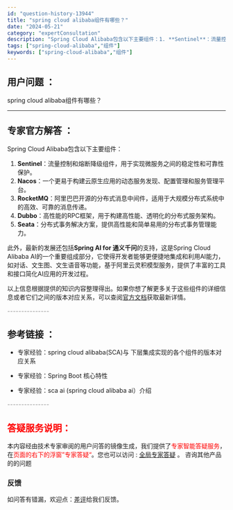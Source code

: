 ```yaml
---
id: "question-history-13944"
title: "spring cloud alibaba组件有哪些？"
date: "2024-05-21"
category: "expertConsultation"
description: "Spring Cloud Alibaba包含以下主要组件：1. **Sentinel**：流量控制和熔断降级组件，用于实现微服务之间的稳定性和可靠性保护。2. **Nacos**：一个更易于构建云原生应用的动态服务发现、配置管理和服务管理平台。3. **RocketMQ**：阿里巴巴开源的分布式消息"
tags: ["spring-cloud-alibaba","组件"]
keywords: ["spring-cloud-alibaba","组件"]
---
```


## 用户问题 ： 
 spring cloud alibaba组件有哪些？  

---------------
## 专家官方解答 ：

Spring Cloud Alibaba包含以下主要组件：

1. **Sentinel**：流量控制和熔断降级组件，用于实现微服务之间的稳定性和可靠性保护。
2. **Nacos**：一个更易于构建云原生应用的动态服务发现、配置管理和服务管理平台。
3. **RocketMQ**：阿里巴巴开源的分布式消息中间件，适用于大规模分布式系统中的高效、可靠的消息传递。
4. **Dubbo**：高性能的RPC框架，用于构建高性能、透明化的分布式服务架构。
5. **Seata**：分布式事务解决方案，提供高性能和简单易用的分布式事务管理能力。

此外，最新的发展还包括**Spring AI for 通义千问**的支持，这是Spring Cloud Alibaba AI的一个重要组成部分，它使得开发者能够更便捷地集成和利用AI能力，如对话、文生图、文生语音等功能，基于阿里云灵积模型服务，提供了丰富的工具和接口简化AI应用的开发过程。

以上信息根据提供的知识内容整理得出。如果你想了解更多关于这些组件的详细信息或者它们之间的版本对应关系，可以查阅[官方文档](https://sca.aliyun.com/docs/2023/overview/version-explain/)获取最新详情。


<font color="#949494">---------------</font> 


## 参考链接 ：

* 专家经验：spring cloud alibaba(SCA)与 下层集成实现的各个组件的版本对应关系 
 
 * 专家经验：Spring Boot 核心特性 
 
 * 专家经验：sca ai (spring cloud alibaba ai）介绍 


 <font color="#949494">---------------</font> 
 


## <font color="#FF0000">答疑服务说明：</font> 

本内容经由技术专家审阅的用户问答的镜像生成，我们提供了<font color="#FF0000">专家智能答疑服务</font>，在<font color="#FF0000">页面的右下的浮窗”专家答疑“</font>。您也可以访问 : [全局专家答疑](https://answer.opensource.alibaba.com/docs/intro) 。 咨询其他产品的的问题

### 反馈
如问答有错漏，欢迎点：[差评](https://ai.nacos.io/user/feedbackByEnhancerGradePOJOID?enhancerGradePOJOId=13949)给我们反馈。

